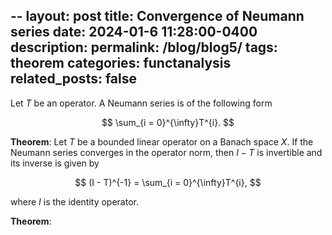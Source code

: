 --
layout: post
title: Convergence of Neumann series
date: 2024-01-6 11:28:00-0400
description: 
permalink: /blog/blog5/
tags: theorem
categories: functanalysis
related_posts: false
---

Let $T$ be an operator. A Neumann series is of the following form

$$
\sum_{i = 0}^{\infty}T^{i}.
$$

**Theorem**: Let $T$ be a bounded linear operator on a Banach space $X$. If the Neumann series converges in the operator norm, then $I-T$ is invertible and its inverse is given by

$$
(I - T)^{-1} = \sum_{i = 0}^{\infty}T^{i},
$$

where $I$ is the identity operator.

**Theorem**:
